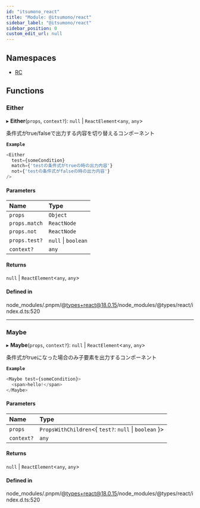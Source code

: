 ```yaml
---
id: "itsumono_react"
title: "Module: @itsumono/react"
sidebar_label: "@itsumono/react"
sidebar_position: 0
custom_edit_url: null
---
```


## Namespaces

- [RC](../namespaces/itsumono_react.RC.md)

## Functions

### Either

▸ **Either**(`props`, `context?`): ``null`` \| `ReactElement`<`any`, `any`\>

条件式がtrue/falseで出力する内容を切り替えるコンポーネント

**`Example`**

```ts
<Either
  test={someCondition}
  match={'testの条件式がtrueの時の出力内容'}
  not={'testの条件式がfalseの時の出力内容'}
/>
```

#### Parameters

| Name | Type |
| :------ | :------ |
| `props` | `Object` |
| `props.match` | `ReactNode` |
| `props.not` | `ReactNode` |
| `props.test?` | ``null`` \| `boolean` |
| `context?` | `any` |

#### Returns

``null`` \| `ReactElement`<`any`, `any`\>

#### Defined in

node_modules/.pnpm/@types+react@18.0.15/node_modules/@types/react/index.d.ts:520

___

### Maybe

▸ **Maybe**(`props`, `context?`): ``null`` \| `ReactElement`<`any`, `any`\>

条件式がtrueになった場合のみ子要素を出力するコンポーネント

**`Example`**

```ts
<Maybe test={someCondition}>
  <span>hello!</span>
</Maybe>
```

#### Parameters

| Name | Type |
| :------ | :------ |
| `props` | `PropsWithChildren`<{ `test?`: ``null`` \| `boolean`  }\> |
| `context?` | `any` |

#### Returns

``null`` \| `ReactElement`<`any`, `any`\>

#### Defined in

node_modules/.pnpm/@types+react@18.0.15/node_modules/@types/react/index.d.ts:520
